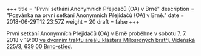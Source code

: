 +++
title = "První setkání Anonymních Přejídačů (OA) v Brně"
description = "Pozvánka na první setkání Anonymních Přejídačů (OA) v Brně."
date = 2018-06-29T12:23:57Z
weight = 20
draft = false
+++

První setkání Anonymních Přejídačů (OA) v Brně proběhne v sobotu 7. 7. 2018 v 19:00 <a class="unstyled" href="https://mapy.cz/zakladni?x=16.5954487&y=49.1859108&z=17&source=addr&id=8898036&q=V%C3%ADde%C5%88sk%C3%A1%20225%2F3%2C%20639%2000%20Brno-st%C5%99ed">ve dvorním traktu areálu kláštera Milosrdných bratří, Vídeňská 225&#x2F;3, 639 00 Brno-střed</a>.
